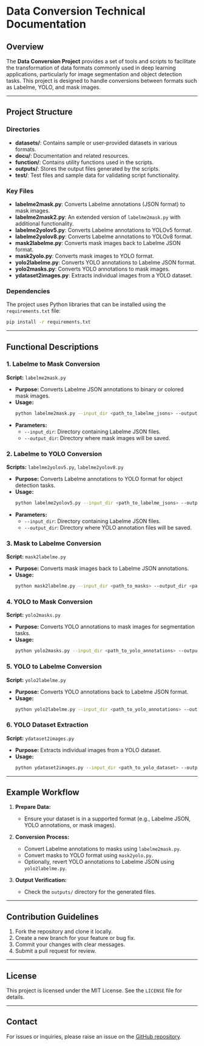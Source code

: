 # Data Conversion Technical Documentation

## Overview
The **Data Conversion Project** provides a set of tools and scripts to facilitate the transformation of data formats commonly used in deep learning applications, particularly for image segmentation and object detection tasks. This project is designed to handle conversions between formats such as Labelme, YOLO, and mask images.

---

## Project Structure

### Directories
- **datasets/**: Contains sample or user-provided datasets in various formats.
- **docu/**: Documentation and related resources.
- **function/**: Contains utility functions used in the scripts.
- **outputs/**: Stores the output files generated by the scripts.
- **test/**: Test files and sample data for validating script functionality.

### Key Files
- **labelme2mask.py**: Converts Labelme annotations (JSON format) to mask images.
- **labelme2mask2.py**: An extended version of `labelme2mask.py` with additional functionality.
- **labelme2yolov5.py**: Converts Labelme annotations to YOLOv5 format.
- **labelme2yolov8.py**: Converts Labelme annotations to YOLOv8 format.
- **mask2labelme.py**: Converts mask images back to Labelme JSON format.
- **mask2yolo.py**: Converts mask images to YOLO format.
- **yolo2labelme.py**: Converts YOLO annotations to Labelme JSON format.
- **yolo2masks.py**: Converts YOLO annotations to mask images.
- **ydataset2images.py**: Extracts individual images from a YOLO dataset.

### Dependencies
The project uses Python libraries that can be installed using the `requirements.txt` file:
```bash
pip install -r requirements.txt
```

---

## Functional Descriptions

### 1. Labelme to Mask Conversion
**Script:** `labelme2mask.py`

- **Purpose:** Converts Labelme JSON annotations to binary or colored mask images.
- **Usage:**
  ```bash
  python labelme2mask.py --input_dir <path_to_labelme_jsons> --output_dir <path_to_output_masks>
  ```
- **Parameters:**
  - `--input_dir`: Directory containing Labelme JSON files.
  - `--output_dir`: Directory where mask images will be saved.

### 2. Labelme to YOLO Conversion
**Scripts:** `labelme2yolov5.py`, `labelme2yolov8.py`

- **Purpose:** Converts Labelme annotations to YOLO format for object detection tasks.
- **Usage:**
  ```bash
  python labelme2yolov5.py --input_dir <path_to_labelme_jsons> --output_dir <path_to_yolo_annotations>
  ```
- **Parameters:**
  - `--input_dir`: Directory containing Labelme JSON files.
  - `--output_dir`: Directory where YOLO annotation files will be saved.

### 3. Mask to Labelme Conversion
**Script:** `mask2labelme.py`

- **Purpose:** Converts mask images back to Labelme JSON annotations.
- **Usage:**
  ```bash
  python mask2labelme.py --input_dir <path_to_masks> --output_dir <path_to_labelme_jsons>
  ```

### 4. YOLO to Mask Conversion
**Script:** `yolo2masks.py`

- **Purpose:** Converts YOLO annotations to mask images for segmentation tasks.
- **Usage:**
  ```bash
  python yolo2masks.py --input_dir <path_to_yolo_annotations> --output_dir <path_to_masks>
  ```

### 5. YOLO to Labelme Conversion
**Script:** `yolo2labelme.py`

- **Purpose:** Converts YOLO annotations back to Labelme JSON format.
- **Usage:**
  ```bash
  python yolo2labelme.py --input_dir <path_to_yolo_annotations> --output_dir <path_to_labelme_jsons>
  ```

### 6. YOLO Dataset Extraction
**Script:** `ydataset2images.py`

- **Purpose:** Extracts individual images from a YOLO dataset.
- **Usage:**
  ```bash
  python ydataset2images.py --input_dir <path_to_yolo_dataset> --output_dir <path_to_images>
  ```

---

## Example Workflow
1. **Prepare Data:**
   - Ensure your dataset is in a supported format (e.g., Labelme JSON, YOLO annotations, or mask images).
   
2. **Conversion Process:**
   - Convert Labelme annotations to masks using `labelme2mask.py`.
   - Convert masks to YOLO format using `mask2yolo.py`.
   - Optionally, revert YOLO annotations to Labelme JSON using `yolo2labelme.py`.

3. **Output Verification:**
   - Check the `outputs/` directory for the generated files.

---

## Contribution Guidelines
1. Fork the repository and clone it locally.
2. Create a new branch for your feature or bug fix.
3. Commit your changes with clear messages.
4. Submit a pull request for review.

---

## License
This project is licensed under the MIT License. See the `LICENSE` file for details.

---

## Contact
For issues or inquiries, please raise an issue on the [GitHub repository](https://github.com/kancheng/data-conversion/issues).

